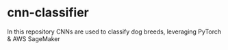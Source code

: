 # cnn-classifier
In this repository CNNs are used to classify dog breeds, leveraging PyTorch &amp; AWS SageMaker
